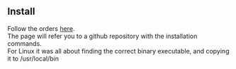 

## Install

Follow the orders [here](https://docs.aws.amazon.com/eks/latest/userguide/eksctl.html).  
The page will refer you to a github repository with the installation commands.  
For Linux it was all about finding the correct binary executable, and copying it to /usr/local/bin


